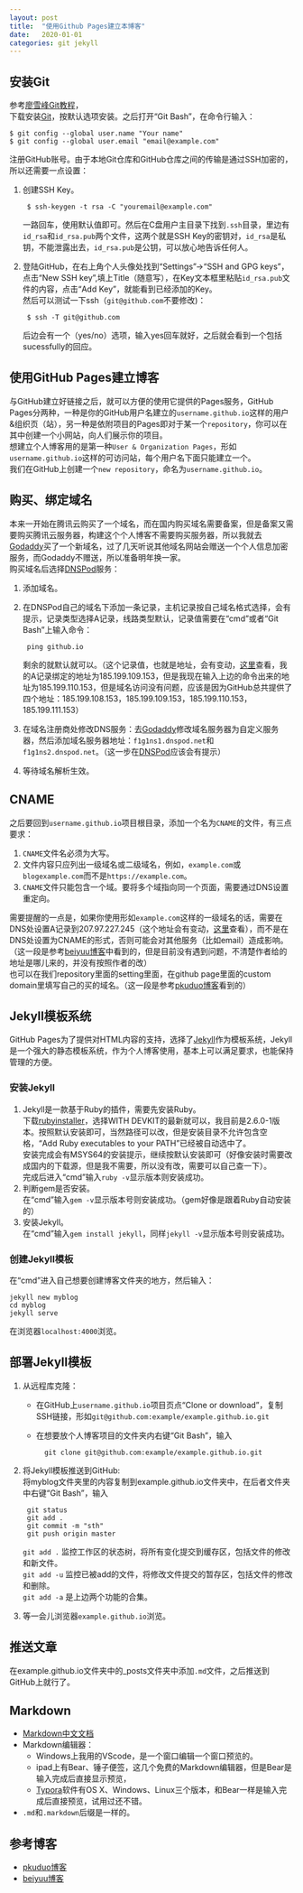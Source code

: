 ```yaml
---
layout: post
title:  "使用Github Pages建立本博客"
date:   2020-01-01
categories: git jekyll
---
```

## 安装Git
参考[廖雪峰Git教程](https://www.liaoxuefeng.com/wiki/0013739516305929606dd18361248578c67b8067c8c017b000)，  
下载安装[Git](https://git-scm.com/downloads)，按默认选项安装。之后打开“Git Bash”，在命令行输入：

    $ git config --global user.name "Your name"
    $ git config --global user.email "email@example.com"

注册GitHub账号。由于本地Git仓库和GitHub仓库之间的传输是通过SSH加密的，所以还需要一点设置：  
1. 创建SSH Key。

        $ ssh-keygen -t rsa -C "youremail@example.com"

    一路回车，使用默认值即可。然后在C盘用户主目录下找到`.ssh`目录，里边有`id_rsa`和`id_rsa.pub`两个文件，这两个就是SSH Key的密钥对，`id_rsa`是私钥，不能泄露出去，`id_rsa.pub`是公钥，可以放心地告诉任何人。

2. 登陆GitHub，在右上角个人头像处找到“Settings”->“SSH and GPG keys”，点击“New SSH key”,填上Title（随意写），在Key文本框里粘贴`id_rsa.pub`文件的内容，点击“Add Key”，就能看到已经添加的Key。  
然后可以测试一下ssh（`git@github.com`不要修改)：

        $ ssh -T git@github.com

    后边会有一个（yes/no）选项，输入yes回车就好，之后就会看到一个包括sucessfully的回应。

## 使用GitHub Pages建立博客

与GitHub建立好链接之后，就可以方便的使用它提供的Pages服务，GitHub Pages分两种，一种是你的GitHub用户名建立的`username.github.io`这样的用户&组织页（站），另一种是依附项目的Pages即对于某一个`repository`，你可以在其中创建一个小网站，向人们展示你的项目。  
想建立个人博客用的是第一种`User & Organization Pages`，形如`username.github.io`这样的可访问站，每个用户名下面只能建立一个。  
我们在GitHub上创建一个`new repository`，命名为`username.github.io`。

## 购买、绑定域名

本来一开始在腾讯云购买了一个域名，而在国内购买域名需要备案，但是备案又需要购买腾讯云服务器，构建这个个人博客不需要购买服务器，所以我就去[Godaddy](https://sg.godaddy.com/zh)买了一个新域名，过了几天听说其他域名网站会赠送一个个人信息加密服务，而Godaddy不赠送，所以准备明年换一家。  
购买域名后选择[DNSPod](https://www.dnspod.cn/)服务：  
1. 添加域名。
2. 在DNSPod自己的域名下添加一条记录，主机记录按自己域名格式选择，会有提示，记录类型选择A记录，线路类型默认，记录值需要在“cmd”或者“Git Bash”上输入命令：

        ping github.io

    剩余的就默认就可以。（这个记录值，也就是地址，会有变动，[这里](https://help.github.com/articles/troubleshooting-custom-domains/)查看，我的A记录绑定的地址为185.199.109.153，但是我现在输入上边的命令出来的地址为185.199.110.153，但是域名访问没有问题，应该是因为GitHub总共提供了四个地址：185.199.108.153，185.199.109.153，185.199.110.153，185.199.111.153）
3. 在域名注册商处修改DNS服务：去[Godaddy](https://sg.godaddy.com/zh)修改域名服务器为自定义服务器，然后添加域名服务器地址：`f1g1ns1.dnspod.net`和`f1g1ns2.dnspod.net`。（这一步在[DNSPod](https://www.dnspod.cn/)应该会有提示）
4. 等待域名解析生效。

## CNAME

之后要回到`username.github.io`项目根目录，添加一个名为`CNAME`的文件，有三点要求：
1. `CNAME`文件名必须为大写。
2. 文件内容只应列出一级域名或二级域名，例如，`example.com`或`blogexample.com`而不是`https://example.com`。
3. `CNAME`文件只能包含一个域。要将多个域指向同一个页面，需要通过DNS设置重定向。

需要提醒的一点是，如果你使用形如`example.com`这样的一级域名的话，需要在DNS处设置A记录到207.97.227.245（这个地址会有变动，[这里](https://help.github.com/articles/troubleshooting-custom-domains/)查看），而不是在DNS处设置为CNAME的形式，否则可能会对其他服务（比如email）造成影响。（这一段是参考[beiyuu博客](http://beiyuu.com/github-pages)中看到的，但是目前没有遇到问题，不清楚作者给的地址是哪儿来的，并没有按照作者的改）  
也可以在我们repository里面的setting里面，在github page里面的custom domain里填写自己的买的域名。（这一段是参考[pkuduo博客](http://pkuduo.cn/blog/2018/01/05/first-blog/)看到的）

## Jekyll模板系统

GitHub Pages为了提供对HTML内容的支持，选择了[Jekyll](https://jekyllcn.com/)作为模板系统，Jekyll是一个强大的静态模板系统，作为个人博客使用，基本上可以满足要求，也能保持管理的方便。

### 安装Jekyll

1. Jekyll是一款基于Ruby的插件，需要先安装Ruby。  
下载[rubyinstaller](https://rubyinstaller.org/downloads/)，选择WITH DEVKIT的最新就可以，我目前是2.6.0-1版本。按照默认安装即可，当然路径可以改，但是安装目录不允许包含空格，“Add Ruby executables to your PATH”已经被自动选中了。  
安装完成会有MSYS64的安装提示，继续按默认安装即可（好像安装时需要改成国内的下载源，但是我不需要，所以没有改，需要可以自己查一下）。  
完成后进入“cmd”输入`ruby -v`显示版本则安装成功。
2. 判断gem是否安装。  
在“cmd”输入`gem -v`显示版本号则安装成功。（gem好像是跟着Ruby自动安装的）
3. 安装Jekyll。  
在“cmd”输入`gem install jekyll`，同样`jekyll -v`显示版本号则安装成功。

### 创建Jekyll模板

在“cmd”进入自己想要创建博客文件夹的地方，然后输入：

    jekyll new myblog
    cd myblog
    jekyll serve
在浏览器`localhost:4000`浏览。

## 部署Jekyll模板

1. 从远程库克隆：
    + 在GitHub上`username.github.io`项目页点“Clone or download”，复制SSH链接，形如`git@github.com:example/example.github.io.git`
    + 在想要放个人博客项目的文件夹内右键“Git Bash”，输入

            git clone git@github.com:example/example.github.io.git

2. 将Jekyll模板推送到GitHub:   
将myblog文件夹里的内容复制到example.github.io文件夹中，在后者文件夹中右键“Git Bash”，输入

        git status
        git add .
        git commit -m "sth"
        git push origin master

    `git add .` 监控工作区的状态树，将所有变化提交到缓存区，包括文件的修改和新文件。  
    `git add -u` 监控已被add的文件，将修改文件提交的暂存区，包括文件的修改和删除。  
    `git add -a` 是上边两个功能的合集。
3. 等一会儿浏览器`example.github.io`浏览。

## 推送文章

在example.github.io文件夹中的_posts文件夹中添加`.md`文件，之后推送到GitHub上就行了。

## Markdown

+ [Markdown中文文档](https://markdown-zh.readthedocs.io/en/latest/)
+ Markdown编辑器：
    + Windows上我用的VScode，是一个窗口编辑一个窗口预览的。
    + ipad上有Bear、锤子便签，这几个免费的Markdown编辑器，但是Bear是输入完成后直接显示预览，
    + [Typora](https://typora.io/)软件有OS X、Windows、Linux三个版本，和Bear一样是输入完成后直接预览，试用过还不错。
+ `.md`和`.markdown`后缀是一样的。

## 参考博客

+ [pkuduo博客](http://pkuduo.cn/blog/2018/01/06/install-ruby&jekyll-on-windows/)
+ [beiyuu博客](http://beiyuu.com/github-pages)

